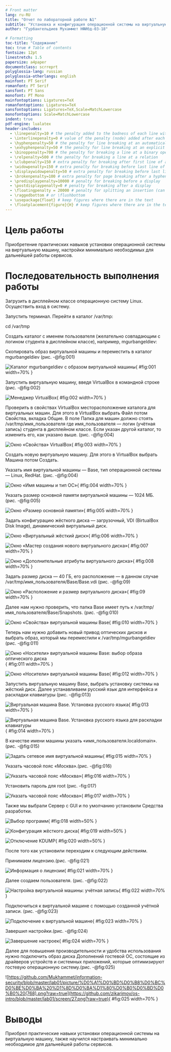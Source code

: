 ```yaml
---
# Front matter
lang: ru-RU
title: "Отчет по лабораторной работе №1"
subtitle: "Установка и конфигурация операционной системы на виртуальную машину"
author: "Гурбангельдиев Мухаммет НФИбд-03-18"

# Formatting
toc-title: "Содержание"
toc: true # Table of contents
fontsize: 12pt
linestretch: 1.5
papersize: a4paper
documentclass: scrreprt
polyglossia-lang: russian
polyglossia-otherlangs: english
mainfont: PT Serif
romanfont: PT Serif
sansfont: PT Sans
monofont: PT Mono
mainfontoptions: Ligatures=TeX
romanfontoptions: Ligatures=TeX
sansfontoptions: Ligatures=TeX,Scale=MatchLowercase
monofontoptions: Scale=MatchLowercase
indent: true
pdf-engine: lualatex
header-includes:
  - \linepenalty=10 # the penalty added to the badness of each line within a paragraph (no associated penalty node) Increasing the value makes tex try to have fewer lines in the paragraph.
  - \interlinepenalty=0 # value of the penalty (node) added after each line of a paragraph.
  - \hyphenpenalty=50 # the penalty for line breaking at an automatically inserted hyphen
  - \exhyphenpenalty=50 # the penalty for line breaking at an explicit hyphen
  - \binoppenalty=700 # the penalty for breaking a line at a binary operator
  - \relpenalty=500 # the penalty for breaking a line at a relation
  - \clubpenalty=150 # extra penalty for breaking after first line of a paragraph
  - \widowpenalty=150 # extra penalty for breaking before last line of a paragraph
  - \displaywidowpenalty=50 # extra penalty for breaking before last line before a display math
  - \brokenpenalty=100 # extra penalty for page breaking after a hyphenated line
  - \predisplaypenalty=10000 # penalty for breaking before a display
  - \postdisplaypenalty=0 # penalty for breaking after a display
  - \floatingpenalty = 20000 # penalty for splitting an insertion (can only be split footnote in standard LaTeX)
  - \raggedbottom # or \flushbottom
  - \usepackage{float} # keep figures where there are in the text
  - \floatplacement{figure}{H} # keep figures where there are in the text
---
```


# Цель работы

Приобретение практических навыков установки операционной системы на виртуальную машину, настройки минимально необходимых для дальнейшей работы сервисов.

# Последовательность выполнения работы

Загрузить в дисплейном классе операционную систему Linux. Осуществить вход в систему.

Запустить терминал. Перейти в каталог /var/tmp:

cd /var/tmp

Создать каталог с именем пользователя (желательно совпадающим с логином студента в дисплейном классе), например, mgurbangeldiev:

Скопировать образ виртуальной машины и переместить в каталог mgurbangeldiev (рис. -@fig:001)

![Каталог mgurbangeldiev с образом виртуальной машины](https://github.com/Mukhammet/information-security/blob/master/lab01/picture/%D0%A1%D0%BD%D0%B8%D0%BC%D0%BE%D0%BA%20%D1%8D%D0%BA%D1%80%D0%B0%D0%BD%D0%B0%20(737).png?raw=true){ #fig:001 width=70% }


Запустить виртуальную машину, введя VirtualBox в командной строке (рис. -@fig:002)

![Менеджер VirtualBox](https://github.com/Mukhammet/information-security/blob/master/lab01/picture/%D0%A1%D0%BD%D0%B8%D0%BC%D0%BE%D0%BA%20%D1%8D%D0%BA%D1%80%D0%B0%D0%BD%D0%B0%20(738).png?raw=true){ #fig:002 width=70% }


Проверить в свойствах VirtualBox месторасположение каталога для
виртуальных машин. Для этого в VirtualBox выбрать Файл потом Свойства, вкладка Общие. В поле Папка для машин должно стоять /var/tmp/имя_пользователя где имя_пользователя — логин (учётная запись) студента в дисплейном классе. Если указан другой каталог, то изменить его, как указано выше. (рис. -@fig:004)

![Окно «Свойства» VirtualBox](https://github.com/Mukhammet/information-security/blob/master/lab01/picture/%D0%A1%D0%BD%D0%B8%D0%BC%D0%BE%D0%BA%20%D1%8D%D0%BA%D1%80%D0%B0%D0%BD%D0%B0%20(739).png?raw=true){ #fig:003 width=70% }


Создать новую виртуальную машину. Для этого в VirtualBox выбрать Машина потом Создать.

Указать имя виртуальной машины — Base, тип операционной системы — Linux, RedHat. (рис. -@fig:004)

![Окно «Имя машины и тип ОС»](https://github.com/Mukhammet/information-security/blob/master/lab01/picture/%D0%A1%D0%BD%D0%B8%D0%BC%D0%BE%D0%BA%20%D1%8D%D0%BA%D1%80%D0%B0%D0%BD%D0%B0%20(741).png?raw=true){ #fig:004 width=70% }


Указать размер основной памяти виртуальной машины — 1024 МБ. (рис. -@fig:005)

![Окно «Размер основной памяти»](https://github.com/Mukhammet/information-security/blob/master/lab01/picture/%D0%A1%D0%BD%D0%B8%D0%BC%D0%BE%D0%BA%20%D1%8D%D0%BA%D1%80%D0%B0%D0%BD%D0%B0%20(743).png?raw=true){ #fig:005 width=70% }


Задать конфигурацию жёсткого диска — загрузочный, VDI (BirtualBox Disk Image), динамический виртуальный диск.

![Окно «Виртуальный жёсткий диск»](https://github.com/Mukhammet/information-security/blob/master/lab01/picture/%D0%A1%D0%BD%D0%B8%D0%BC%D0%BE%D0%BA%20%D1%8D%D0%BA%D1%80%D0%B0%D0%BD%D0%B0%20(744).png?raw=true){ #fig:006 width=70% }

![Окно «Мастер создания нового виртуального диска»](https://github.com/Mukhammet/information-security/blob/master/lab01/picture/%D0%A1%D0%BD%D0%B8%D0%BC%D0%BE%D0%BA%20%D1%8D%D0%BA%D1%80%D0%B0%D0%BD%D0%B0%20(745).png?raw=true){ #fig:007 width=70% }

![Окно «Дополнительные атрибуты виртуального диска»](https://github.com/Mukhammet/information-security/blob/master/lab01/picture/%D0%A1%D0%BD%D0%B8%D0%BC%D0%BE%D0%BA%20%D1%8D%D0%BA%D1%80%D0%B0%D0%BD%D0%B0%20(746).png?raw=true){ #fig:008 width=70% }


Задать размер диска — 40 ГБ, его расположение — в данном случае /var/tmp/имя_пользователя/Base/Base.vdi (рис. -@fig:09)

![Окно «Расположение и размер виртуального диска»](https://github.com/Mukhammet/information-security/blob/master/lab01/picture/%D0%A1%D0%BD%D0%B8%D0%BC%D0%BE%D0%BA%20%D1%8D%D0%BA%D1%80%D0%B0%D0%BD%D0%B0%20(747).png?raw=true){ #fig:09 width=70% }


Далее нам нужно проверить, что папка Base имеет путь к /var/tmp/имя_пользователя/Base/Snapshots. (рис. -@fig:010)

![Окно «Свойства» виртуальной машины Base](https://github.com/Mukhammet/information-security/blob/master/lab01/picture/%D0%A1%D0%BD%D0%B8%D0%BC%D0%BE%D0%BA%20%D1%8D%D0%BA%D1%80%D0%B0%D0%BD%D0%B0%20(748).png?raw=true){ #fig:010 width=70% }  

Теперь нам нужно добавить новый привод оптических дисков и выбрать образ, который мы переместили к /var/tmp/mgurbangeldiev (рис. -@fig:011)  

![Окно «Носители» виртуальной машины Base: выбор образа оптического диска](https://github.com/Mukhammet/information-security/blob/master/lab01/picture/%D0%A1%D0%BD%D0%B8%D0%BC%D0%BE%D0%BA%20%D1%8D%D0%BA%D1%80%D0%B0%D0%BD%D0%B0%20(750).png?raw=true){ #fig:011 width=70% }

![Окно «Носители» виртуальной машины Base](https://github.com/Mukhammet/information-security/blob/master/lab01/picture/%D0%A1%D0%BD%D0%B8%D0%BC%D0%BE%D0%BA%20%D1%8D%D0%BA%D1%80%D0%B0%D0%BD%D0%B0%20(751).png?raw=true){ #fig:012 width=70% }


Запустить виртуальную машину Base, выбрать установку системы на жёсткий диск. Далее устанавливаем русский язык для интерфейса и раскладки клавиатуры (рис. -@fig:013)

![Виртуальная машина Base. Установка русского языка](https://github.com/Mukhammet/information-security/blob/master/lab01/picture/%D0%A1%D0%BD%D0%B8%D0%BC%D0%BE%D0%BA%20%D1%8D%D0%BA%D1%80%D0%B0%D0%BD%D0%B0%20(753).png?raw=true){ #fig:013 width=70% }

![Виртуальная машина Base. Установка русского языка для раскладки клавиатуры ](https://github.com/Mukhammet/information-security/blob/master/lab01/picture/%D0%A1%D0%BD%D0%B8%D0%BC%D0%BE%D0%BA%20%D1%8D%D0%BA%D1%80%D0%B0%D0%BD%D0%B0%20(754).png?raw=true){ #fig:014 width=70% }


В качестве имени машины указать «имя_пользователя.localdomain».(рис. -@fig:015)

![Задать сетевое имя виртуальной машины](https://github.com/Mukhammet/information-security/blob/master/lab01/picture/%D0%A1%D0%BD%D0%B8%D0%BC%D0%BE%D0%BA%20%D1%8D%D0%BA%D1%80%D0%B0%D0%BD%D0%B0%20(755).png?raw=true){ #fig:015 width=70% }


Указать часовой пояс «Москва».(рис. -@fig:016)

![Указать часовой пояс «Москва»](https://github.com/Mukhammet/information-security/blob/master/lab01/picture/%D0%A1%D0%BD%D0%B8%D0%BC%D0%BE%D0%BA%20%D1%8D%D0%BA%D1%80%D0%B0%D0%BD%D0%B0%20(756).png?raw=true){ #fig:016 width=70% }


Установить пароль для root (рис. -fig:017)

![Указать часовой пояс «Москва»](https://github.com/Mukhammet/information-security/blob/master/lab01/picture/%D0%A1%D0%BD%D0%B8%D0%BC%D0%BE%D0%BA%20%D1%8D%D0%BA%D1%80%D0%B0%D0%BD%D0%B0%20(757).png?raw=true){ #fig:017 width=70% }

Также мы выбрали Сервер с GUI и по умолчанию установили Средства разработки.

![Выбор программ](https://github.com/Mukhammet/information-security/blob/master/lab01/picture/%D0%A1%D0%BD%D0%B8%D0%BC%D0%BE%D0%BA%20%D1%8D%D0%BA%D1%80%D0%B0%D0%BD%D0%B0%20(759).png?raw=true){ #fig:018 width=50% }

![Конфигурация жёсткого диска](https://github.com/Mukhammet/information-security/blob/master/lab01/picture/%D0%A1%D0%BD%D0%B8%D0%BC%D0%BE%D0%BA%20%D1%8D%D0%BA%D1%80%D0%B0%D0%BD%D0%B0%20(760).png?raw=true){ #fig:019 width=50% }

![Отключение KDUMP](https://github.com/Mukhammet/information-security/blob/master/lab01/picture/%D0%A1%D0%BD%D0%B8%D0%BC%D0%BE%D0%BA%20%D1%8D%D0%BA%D1%80%D0%B0%D0%BD%D0%B0%20(761).png?raw=true){ #fig:020 width=50% }

После того как установили переходим к следующим действиям.

Принимаем лицензию.(рис. -@fig:021)

![Информация о лицензии](https://github.com/Mukhammet/information-security/blob/master/lab01/picture/%D0%A1%D0%BD%D0%B8%D0%BC%D0%BE%D0%BA%20%D1%8D%D0%BA%D1%80%D0%B0%D0%BD%D0%B0%20(762).png?raw=true){ #fig:021 width=70% }

Далее создаем пользователя. (рис. -@fig:022)

![Настройка виртуальной машины: учётная запись](https://github.com/Mukhammet/information-security/blob/master/lab01/picture/%D0%A1%D0%BD%D0%B8%D0%BC%D0%BE%D0%BA%20%D1%8D%D0%BA%D1%80%D0%B0%D0%BD%D0%B0%20(764).png?raw=true){ #fig:022 width=70% }

Подключиться к виртуальной машине с помощью созданной учётной записи. (рис. -@fig:023)

![Подключение к виртуальной машине](https://github.com/Mukhammet/information-security/blob/master/lab01/picture/%D0%A1%D0%BD%D0%B8%D0%BC%D0%BE%D0%BA%20%D1%8D%D0%BA%D1%80%D0%B0%D0%BD%D0%B0%20(766).png?raw=true){ #fig:023 width=70% }

Завершил настройки.(рис. -@fig:024)

![Завершение настроек](https://github.com/Mukhammet/information-security/blob/master/lab01/picture/%D0%A1%D0%BD%D0%B8%D0%BC%D0%BE%D0%BA%20%D1%8D%D0%BA%D1%80%D0%B0%D0%BD%D0%B0%20(767).png?raw=true){ #fig:024 width=70% }

Далее для повышения производительности и удобства использования нужно подключить образ диска Дополнений гостевой OC, состоящие из драйверов устройств и системных приложений, которые оптимизируют гостевую операционную систему.(рис. -@fig:025)

![https://github.com/Mukhammet/information-security/blob/master/lab01/picture/%D0%A1%D0%BD%D0%B8%D0%BC%D0%BE%D0%BA%20%D1%8D%D0%BA%D1%80%D0%B0%D0%BD%D0%B0%20(768).png?raw=true](https://github.com/zikarimov/os-intro/blob/master/lab01/screen/27.png?raw=true){ #fig:025 width=70% }


# Выводы

Приобрел практические навыки установки операционной системы на виртуальную машину, также научился настраивать минимально необходимое для дальнейшей работы сервисов.

